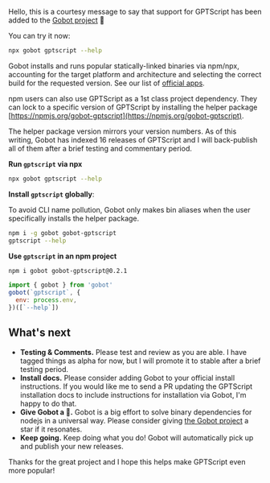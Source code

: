Hello, this is a courtesy message to say that support for GPTScript has been added to the [Gobot project](https://www.npmjs.com/package/gobot) 🎸

You can try it now:

```bash
npx gobot gptscript --help
```

Gobot installs and runs popular statically-linked binaries via npm/npx, accounting for the target platform and architecture and selecting the correct build for the requested version. See our list of [official apps](https://www.npmjs.com/package/gobot#official-gobot-apps).

npm users can also use GPTScript as a 1st class project dependency. They can lock to a specific version of GPTScript by installing the helper package [https://npmjs.org/gobot-gptscript](https://npmjs.org/gobot-gptscript).

The helper package version mirrors your version numbers. As of this writing, Gobot has indexed 16 releases of GPTScript and I will back-publish all of them after a brief testing and commentary period.

**Run `gptscript` via npx**

```bash
npx gobot gptscript --help
```

**Install `gptscript` globally**:

To avoid CLI name pollution, Gobot only makes bin aliases when the user specifically installs the helper package.

```bash
npm i -g gobot gobot-gptscript
gptscript --help
```

**Use `gptscript` in an npm project**

```bash
npm i gobot gobot-gptscript@0.2.1
```

```js
import { gobot } from 'gobot'
gobot(`gptscript`, {
  env: process.env,
})([`--help`])
```



## What's next

- **Testing & Comments.** Please test and review as you are able. I have tagged things as alpha for now, but I will promote it to stable after a brief testing period.
- **Install docs.** Please consider adding Gobot to your official install instructions. If you would like me to send a PR updating the GPTScript installation docs to include instructions for installation via Gobot, I'm happy to do that.
- **Give Gobot a 💫.** Gobot is a big effort to solve binary dependencies for nodejs in a universal way. Please consider giving [the Gobot project](https://github.com/benallfree/gobot) a star if it resonates.
- **Keep going.** Keep doing what you do! Gobot will automatically pick up and publish your new releases.

Thanks for the great project and I hope this helps make GPTScript even more popular!
